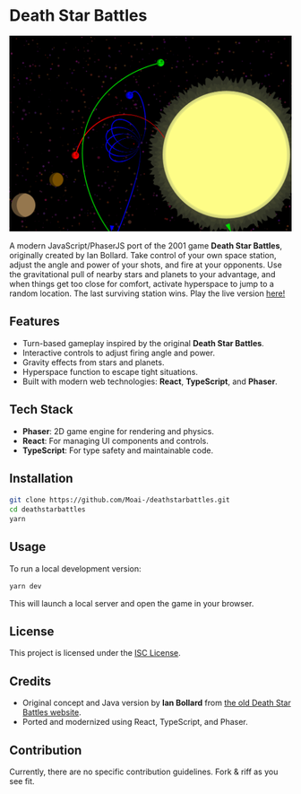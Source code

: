 # Death Star Battles

![preview](./preview.png)

A modern JavaScript/PhaserJS port of the 2001 game **Death Star Battles**, originally created by Ian Bollard. Take control of your own space station, adjust the angle and power of your shots, and fire at your opponents. Use the gravitational pull of nearby stars and planets to your advantage, and when things get too close for comfort, activate hyperspace to jump to a random location. The last surviving station wins. Play the live version [here!](https://deathstarbattles.ca/)

## Features

- Turn-based gameplay inspired by the original **Death Star Battles**.
- Interactive controls to adjust firing angle and power.
- Gravity effects from stars and planets.
- Hyperspace function to escape tight situations.
- Built with modern web technologies: **React**, **TypeScript**, and **Phaser**.

## Tech Stack

- **Phaser**: 2D game engine for rendering and physics.
- **React**: For managing UI components and controls.
- **TypeScript**: For type safety and maintainable code.

## Installation

```sh
git clone https://github.com/Moai-/deathstarbattles.git
cd deathstarbattles
yarn
```

## Usage

To run a local development version:

```sh
yarn dev
```

This will launch a local server and open the game in your browser.

## License

This project is licensed under the [ISC License](LICENSE).

## Credits

- Original concept and Java version by **Ian Bollard** from [the old Death Star Battles website](http://deathstarbattles.co.uk).
- Ported and modernized using React, TypeScript, and Phaser.

## Contribution

Currently, there are no specific contribution guidelines. Fork & riff as you see fit.

